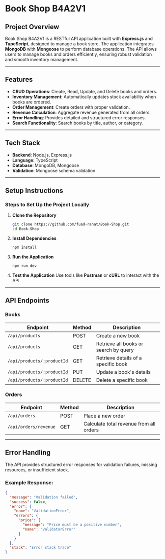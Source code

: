 
# **Book Shop B4A2V1**


## **Project Overview**

Book Shop B4A2V1 is a RESTful API application built with **Express.js** and **TypeScript**, designed to manage a book store. The application integrates **MongoDB** with **Mongoose** to perform database operations. The API allows users to manage books and orders efficiently, ensuring robust validation and smooth inventory management.

---

## **Features**

- **CRUD Operations**: Create, Read, Update, and Delete books and orders.
- **Inventory Management**: Automatically updates stock availability when books are ordered.
- **Order Management**: Create orders with proper validation.
- **Revenue Calculation**: Aggregate revenue generated from all orders.
- **Error Handling**: Provides detailed and structured error responses.
- **Search Functionality**: Search books by title, author, or category.

---

## **Tech Stack**

- **Backend**: Node.js, Express.js
- **Language**: TypeScript
- **Database**: MongoDB, Mongoose
- **Validation**: Mongoose schema validation

---

## **Setup Instructions**



### **Steps to Set Up the Project Locally**
1. **Clone the Repository**
   ```bash
   git clone https://github.com/fuad-rahat/Book-Shop.git
   cd Book-Shop
   ```

2. **Install Dependencies**
   ```bash
   npm install
   ```

3. **Run the Application**
   ```bash
   npm run dev
   ```

4. **Test the Application**
   Use tools like **Postman** or **cURL** to interact with the API.

---

## **API Endpoints**

### **Books**

| Endpoint                  | Method | Description                              |
|---------------------------|--------|------------------------------------------|
| `/api/products`           | POST   | Create a new book                        |
| `/api/products`           | GET    | Retrieve all books or search by query    |
| `/api/products/:productId`| GET    | Retrieve details of a specific book      |
| `/api/products/:productId`| PUT    | Update a book's details                  |
| `/api/products/:productId`| DELETE | Delete a specific book                   |

### **Orders**

| Endpoint            | Method | Description                               |
|---------------------|--------|-------------------------------------------|
| `/api/orders`       | POST   | Place a new order                         |
| `/api/orders/revenue`| GET   | Calculate total revenue from all orders   |

---

## **Error Handling**

The API provides structured error responses for validation failures, missing resources, or insufficient stock.

### Example Response:
```json
{
  "message": "Validation failed",
  "success": false,
  "error": {
    "name": "ValidationError",
    "errors": {
      "price": {
        "message": "Price must be a positive number",
        "name": "ValidatorError"
      }
    }
  },
  "stack": "Error stack trace"
}
```
